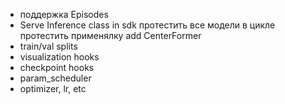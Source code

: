 - поддержка Episodes
- Serve
    Inference class in sdk
    протестить все модели в цикле
    протестить применялку
    add CenterFormer
- train/val splits
- visualization hooks
- checkpoint hooks
- param_scheduler
- optimizer, lr, etc
